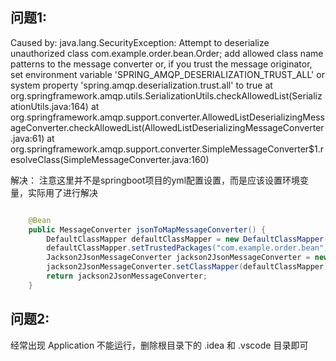 
## 问题1:

Caused by: java.lang.SecurityException: Attempt to deserialize unauthorized class com.example.order.bean.Order; add allowed class name patterns to the message converter or, if you trust the message originator, set environment variable 'SPRING_AMQP_DESERIALIZATION_TRUST_ALL' or system property 'spring.amqp.deserialization.trust.all' to true
at org.springframework.amqp.utils.SerializationUtils.checkAllowedList(SerializationUtils.java:164)
at org.springframework.amqp.support.converter.AllowedListDeserializingMessageConverter.checkAllowedList(AllowedListDeserializingMessageConverter.java:61)
at org.springframework.amqp.support.converter.SimpleMessageConverter$1.resolveClass(SimpleMessageConverter.java:160)

解决：
注意这里并不是springboot项目的yml配置设置，而是应该设置环境变量，实际用了进行解决

```java

    @Bean
    public MessageConverter jsonToMapMessageConverter() {
        DefaultClassMapper defaultClassMapper = new DefaultClassMapper();
        defaultClassMapper.setTrustedPackages("com.example.order.bean"); // trusted packages
        Jackson2JsonMessageConverter jackson2JsonMessageConverter = new Jackson2JsonMessageConverter();
        jackson2JsonMessageConverter.setClassMapper(defaultClassMapper);
        return jackson2JsonMessageConverter;
    }
```


## 问题2:

经常出现 Application 不能运行，删除根目录下的 .idea 和 .vscode 目录即可 
